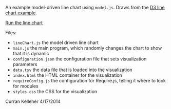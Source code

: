 An example model-driven line chart using `model.js`. Draws from the [D3 line chart example](http://bl.ocks.org/mbostock/3883245).

[Run the line chart](http://curran.github.io/model/examples/d3LineChart/)

Files:

 * `lineChart.js` the model driven line chart
 * `main.js` the main program, which randomly changes the chart to show that it is dynamic
 * `configuration.json` the configuration file that sets visualization parameters
 * `data.tsv` the data file that is loaded into the visualization
 * `index.html` the HTML container for the visualization
 * `requireConfig.js` the configuration for Require.js, telling it where to look for modules
 * `styles.css` the CSS for the visualization

Curran Kelleher 4/17/2014
